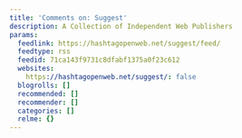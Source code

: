 ```yaml
---
title: 'Comments on: Suggest'
description: A Collection of Independent Web Publishers
params:
  feedlink: https://hashtagopenweb.net/suggest/feed/
  feedtype: rss
  feedid: 71ca143f9731c8dfabf1375a0f23c612
  websites:
    https://hashtagopenweb.net/suggest/: false
  blogrolls: []
  recommended: []
  recommender: []
  categories: []
  relme: {}
---
```

